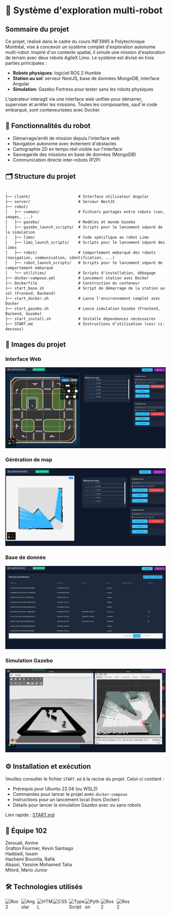 # 🤖 Système d'exploration multi-robot

## Sommaire du projet

Ce projet, réalisé dans le cadre du cours INF3995 à Polytechnique Montréal, vise à concevoir un système complet d'exploration autonome multi-robot. Inspiré d'un contexte spatial, il simule une mission d'exploration de terrain avec deux robots AgileX Limo. Le système est divisé en trois parties principales :

- **Robots physiques**: logiciel ROS 2 Humble
- **Station au sol**: serveur NestJS, base de données MongoDB, interface Angular
- **Simulation**: Gazebo Fortress pour tester sans les robots physiques

L'opérateur interagit via une interface web unifiée pour démarrer, superviser et arrêter les missions. Toutes les composantes, sauf le code embarqué, sont conteneurisées avec Docker.

## 🌟 Fonctionnalités du robot

- Démarrage/arrêt de mission depuis l'interface web
- Navigation autonome avec évitement d'obstacles
- Cartographie 2D en temps réel visible sur l'interface
- Sauvegarde des missions en base de données (MongoDB)
- Communication directe inter-robots (P2P)

## 🗂️ Structure du projet

```
.
├── client/                     # Interface utilisateur Angular
├── server/                     # Serveur NestJS
├── robot/
│   ├── common/                 # Fichiers partagés entre robots (son, images, ...)
│   ├── gazebo/                 # Modèles et monde Gazebo
│   ├── gazebo_launch_scripts/  # Scripts pour le lancement séparé de la simulation
│   ├── limo/                   # Code spécifique au robot Limo
│   ├── limo_launch_scripts/    # Scripts pour le lancement séparé des limos
│   ├── robot/                  # Comportement embarqué des robots (navigation, communication, identification, ...)
│   ├── robot_launch_scripts/   # Scripts pour le lancement séparé de comportement embarqué
│   └── utilities/              # Scripts d'installation, débogage
├── docker-compose.yml          # Lancement station avec Docker
├── Dockerfile                  # Construction du conteneur
├── start_base.sh               # Script de démarrage de la station au sol (Fronend, Backend)
├── start_docker.sh             # Lance l'environnement complet avec Docker
├── start_gazebo.sh             # Lance simulation Gazebo (Frontend, Backend, Gazebo)
├── start_install.sh            # Installe dépendances nécéssaires
├── START.md                    # Instructions d’utilisation (voir ci-dessous)
```

## 📸 Images du projet

### Interface Web
![frontend](robot/common/readme_img_front.png)

### Gérération de map
![map](robot/common/readme_img_map.png)

### Base de donnée
![databse](robot/common/readme_img_database.png)

### Simulation Gazebo
![Gazebo](robot/common/readme_img_gazebo.png)

## ⚙️ Installation et exécution
Veuillez consulter le fichier `START.md` à la racine du projet. Celui-ci contient :

- Prérequis pour Ubuntu 22.04 (ou WSL2)
- Commandes pour lancer le projet avec `docker-compose`
- Instructions pour un lancement local (hors Docker)
- Détails pour lancer la simulation Gazebo avec ou sans robots

Lien rapide : [START.md](./START.md)

## 👥 Équipe 102
Zerouali, Amine  
Gratton Fournier, Kevin Santiago  
Haddadi, Issam  
Hachemi Boumila, Rafik  
Abassi, Yassine Mohamed Taha  
Milord, Mario Junior
   
## 🛠️ Technologies utilisés

<img  align="left" width="50" src="https://raw.githubusercontent.com/marwin1991/profile-technology-icons/refs/heads/main/icons/gitlab.png" alt="Ros 2" title="Ros 2"/>
<img  align="left" width="50" src="https://user-images.githubusercontent.com/25181517/183890595-779a7e64-3f43-4634-bad2-eceef4e80268.png" alt="Angular" title="Angular"/>
<img  align="left" width="50" src="https://user-images.githubusercontent.com/25181517/192158954-f88b5814-d510-4564-b285-dff7d6400dad.png" alt="HTML" title="HTML"/>
<img align="left"  width="50" src="https://user-images.githubusercontent.com/25181517/183898674-75a4a1b1-f960-4ea9-abcb-637170a00a75.png" alt="CSS" title="CSS"/>
<img  align="left" width="50" src="https://user-images.githubusercontent.com/25181517/183890598-19a0ac2d-e88a-4005-a8df-1ee36782fde1.png" alt="TypeScript" title="TypeScript"/>
<img align="left"  width="50" src="https://user-images.githubusercontent.com/25181517/183423507-c056a6f9-1ba8-4312-a350-19bcbc5a8697.png" alt="Python" title="Python"/>
<img  align="left" width="50" src="https://raw.githubusercontent.com/marwin1991/profile-technology-icons/refs/heads/main/icons/mongodb.png" alt="Ros 2" title="Ros 2"/>
<img  align="left" width="50" src="https://raw.githubusercontent.com/marwin1991/profile-technology-icons/refs/heads/main/icons/linux.png" alt="Ros 2" title="Ros 2"/>